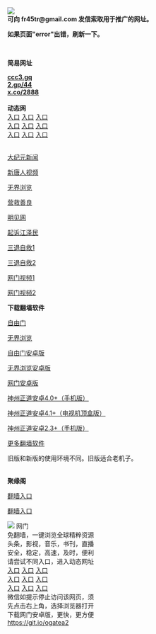 <td align="center"><a target="_blank" href="https://raw.githubusercontent.com/szzd1/2/master/6.JPG"><img src="https://raw.githubusercontent.com/szzd1/2/master/6.JPG" style="max-width:100%;"></a></td><br>
<strong>可向 fr45tr@gmail.com 发信索取用于推广的网址。</strong>
<p><strong>如果页面"error"出错，刷新一下。</strong></p>
<br>
<p><strong>简易网址</strong></p>
<strong><a href="http://ccc3.gq">ccc3.gq</a></strong><br>
<strong><a href="http://2.gp/44">2.gp/44</a></strong><br>
<strong><a href="http://x.co/2888">x.co/2888</a></strong><br>
<br>
<strong>动态网</strong>
<br>
      <a href="http://t.cn/R1IKh7T" rel="nofollow">入口</a>
      <a href="http://219.85.104.239/1" rel="nofollow">入口</a>
      <a href="http://dqtvs.gmarenaq.ga/70cdtw" rel="nofollow">入口</a><br>
      <a href="http://dqtvs.gmarenaq.ga/70ydtw" rel="nofollow">入口</a>
      <a href="http://dqtvs.gmarenaq.ga/70ip03dw" rel="nofollow">入口</a>
      <a href="http://dqtvs.gmarenaq.ga/70fdtw" rel="nofollow">入口</a><br>
      <a href="http://dqtvs.gmarenaq.ga/70sdtw" rel="nofollow">入口</a>
      <a href="http://dqtvs.gmarenaq.ga/70ip04dw" rel="nofollow">入口</a>
      <a href="http://dqtvs.gmarenaq.ga/70hdtw" rel="nofollow">入口</a><br>

<br>
<p><a href="http://t.cn/R1IKh2j" rel="nofollow">大纪元新闻</a></p>
<p><a href="http://t.cn/R1IKhGA" rel="nofollow">新唐人视频</a></p>
<p><a href="http://t.cn/R1IKhcr" rel="nofollow">无界浏览</a></p>
<p><a href="http://dqtvs.gmarenaq.ga/70gqg" rel="nofollow">营救善良</a></p>
<p><a href="http://dqtvs.gmarenaq.ga/mjw" rel="nofollow">明见网</a></p>
<p><a href="http://dqtvs.gmarenaq.ga/70gsj" rel="nofollow">起诉江泽民</a></p>
<p><a href="http://t.cn/R1IKPs4">三退自救1</a></p>
<p><a href="http://dqtvs.gmarenaq.ga/70gst" rel="nofollow">三退自救2</a></p>
<p><a href="http://t.cn/R1IKP3l" rel="nofollow">网门视频1</a></p>
<p><a href="http://kebxtozu.vbrbgir.cf" rel="nofollow">网门视频2</a></p>
<p><strong>下载翻墙软件</strong></p>


<p><a href="https://git.io/fgp" rel="nofollow">自由门</a></p>
<p><a href="https://git.io/vEJlj rel="nofollow">无界浏览</a></p>
<p><a href="https://git.io/fgma" rel="nofollow">自由门安卓版</a></p>
<p><a href="https://s3.amazonaws.com/693/um.apk" rel="nofollow">无界浏览安卓版</a></p>
<p><a href="https://git.io/ogatea2">网门安卓版</a></p>
<p><a href="https://git.io/vQjqe" rel="nofollow">神州正道安卓4.0+（手机版）</a></p>
<p><a href="https://git.io/vAonz" rel="nofollow">神州正道安卓4.1+（电视机顶盒版）</a></p>
<p><a href="https://git.io/vA5GO" rel="nofollow">神州正道安卓2.3+（手机版）</a></p>
<p><a href="https://github.com/bannedbook/fanqiang/wiki">更多翻墙软件</a></p>
旧版和新版的使用环境不同。旧版适合老机子。<br>


<br>
<p><strong>聚缘阁</strong></p>
<p><a href="https://github.com/yuange99/4/wiki/e">翻墙入口</a></p>
<p><a href="https://github.com/yuange99/4/wiki/e">翻墙入口</a></p>
<td align="center"><a target="_blank" href="https://cloud.githubusercontent.com/assets/11880933/13434984/f430fae2-e012-11e5-814f-c2df1e82b247.jpg"><img src="https://cloud.githubusercontent.com/assets/11880933/13434984/f430fae2-e012-11e5-814f-c2df1e82b247.jpg" style="max-width:100%;"></a></td>
  </tr>
  <tr>
    <td align="center">网门<br>
      免翻墙，一键浏览全球精粹资源<br>
      头条，影视，音乐，书刊，直播<br>
      安全，稳定，高速，及时，便利<br>
    </td>
  </tr><tr>
    <td align="center">请尝试不同入口，进入动态网址<br>      
      <a href="https://s3.us-east-2.amazonaws.com/ogateh/show.htm?from=852" rel="nofollow">入口</a>
      <a href="https://s3.eu-west-2.amazonaws.com/ogatel/show.htm?from=852" rel="nofollow">入口</a>
      <a href="https://s3.amazonaws.com/ogate/show.htm?from=852" rel="nofollow">入口</a><br>
      <a href="https://s3.ap-northeast-2.amazonaws.com/ogates/show.htm?from=852" rel="nofollow">入口</a>
      <a href="https://s3.eu-central-1.amazonaws.com/ogatef/show.htm?from=852" rel="nofollow">入口</a>
      <a href="https://s3.ap-south-1.amazonaws.com/ogatem/show.htm?from=852" rel="nofollow">入口</a><br>
      <a href="https://s3-us-west-1.amazonaws.com/ogaten/show.htm?from=852" rel="nofollow">入口</a>
      <a href="https://s3.ca-central-1.amazonaws.com/ogatec/show.htm?from=852" rel="nofollow">入口</a>
      <a href="https://s3-ap-northeast-1.amazonaws.com/ogatet/show.htm?from=852" rel="nofollow">入口</a><br>
      微信如提示停止访问该网页，须<br>
      先点击右上角，选择浏览器打开<br>
    </td>
  </tr>
  <tr>
    <td align="center">
      下载网门安卓版，更快，更方便<br><a href="https://raw.githubusercontent.com/oGate2/up/master/oGate.apk" rel="nofollow">https://git.io/ogatea2</a><br>
